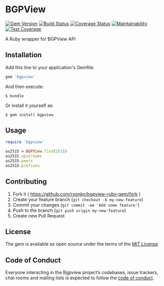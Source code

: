 # BGPView

[![Gem Version](https://badge.fury.io/rb/bgpview.svg)](https://badge.fury.io/rb/bgpview)
[![Build Status](https://travis-ci.org/ryonkn/bgpview-ruby-gem.svg)](https://travis-ci.org/ryonkn/bgpview-ruby-gem)
[![Coverage Status](https://coveralls.io/repos/github/ryonkn/bgpview-ruby-gem/badge.svg?branch=master)](https://coveralls.io/github/ryonkn/bgpview-ruby-gem?branch=master)
[![Maintainability](https://api.codeclimate.com/v1/badges/733fa73152c49837d658/maintainability)](https://codeclimate.com/github/ryonkn/bgpview-ruby-gem/maintainability)
[![Test Coverage](https://api.codeclimate.com/v1/badges/733fa73152c49837d658/test_coverage)](https://codeclimate.com/github/ryonkn/bgpview-ruby-gem/test_coverage)

A Ruby wrapper for BGPView API

## Installation

Add this line to your application's Gemfile:

```ruby
gem 'bgpview'
```

And then execute:

    $ bundle

Or install it yourself as:

    $ gem install bgpview

## Usage

```ruby
require 'bgpview'

as2515 = BGPView.find(2515)
as2515.upstreams
as2515.peers
as2515.prefixes
```

## Contributing

1. Fork it ( https://github.com/ryonkn/bgpview-ruby-gem/fork )
2. Create your feature branch (`git checkout -b my-new-feature`)
3. Commit your changes (`git commit -am 'Add some feature'`)
4. Push to the branch (`git push origin my-new-feature`)
5. Create new Pull Request

## License

The gem is available as open source under the terms of the [MIT License](https://opensource.org/licenses/MIT).

## Code of Conduct

Everyone interacting in the Bgpview project’s codebases, issue trackers, chat rooms and mailing lists is expected to follow the [code of conduct](https://github.com/ryonkn/bgpview/blob/master/CODE_OF_CONDUCT.md).
